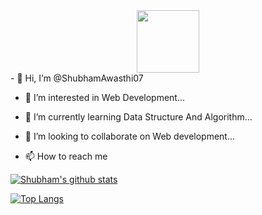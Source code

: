 <div id="header" align="center">
  <img src="https://media.giphy.com/media/M9gbBd9nbDrOTu1Mqx/giphy.gif" width="100"/>
</div>
- 👋 Hi, I’m @ShubhamAwasthi07 <br/>

- 👀 I’m interested in Web Development...

- 🌱 I’m currently learning Data Structure And Algorithm...

- 💞️ I’m looking to collaborate on Web development...

- 📫 How to reach me 


<!---
ShubhamAwasthi07/ShubhamAwasthi07 is a ✨ special ✨ repository because its `README.md` (this file) appears on your GitHub profile.
You can click the Preview link to take a look at your changes.
--->
[![Shubham's github stats](https://github-readme-stats.vercel.app/api?username=ShubhamAwasthi07&count_private=true&show_icons=true&theme=radical&hide_rank=false)](https://github.com/anuraghazra/github-readme-stats)

[![Top Langs](https://github-readme-stats.vercel.app/api/top-langs/?username=ShubhamAwasthi07)](https://github.com/ShubhamAwasthi07/github-readme-stats)
